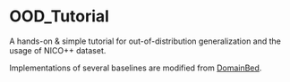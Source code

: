 # OOD_Tutorial
A hands-on &amp; simple tutorial for out-of-distribution generalization and the usage of NICO++ dataset.

Implementations of several baselines are modified from [DomainBed](https://github.com/facebookresearch/DomainBed).







